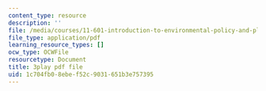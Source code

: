 ```yaml
---
content_type: resource
description: ''
file: /media/courses/11-601-introduction-to-environmental-policy-and-planning-fall-2016/1c704fb08ebef52c9031651b3e757395_A76FlzncnbU.pdf
file_type: application/pdf
learning_resource_types: []
ocw_type: OCWFile
resourcetype: Document
title: 3play pdf file
uid: 1c704fb0-8ebe-f52c-9031-651b3e757395
---
```

